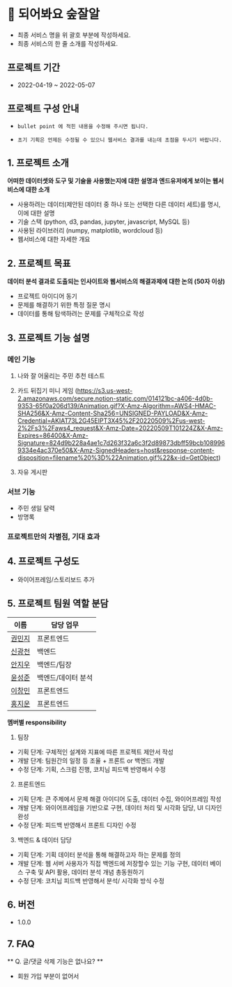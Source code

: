# 🌳 되어봐요 숲잘알
- 최종 서비스 명을 위 괄호 부분에 작성하세요.
- 최종 서비스의 한 줄 소개를 작성하세요.

## 프로젝트 기간
- 2022-04-19 ~ 2022-05-07

## 프로젝트 구성 안내

* `bullet point 에 적힌 내용을 수정해 주시면 됩니다.`

* `초기 기획은 언제든 수정될 수 있으니 웹서비스 결과를 내는데 초점을 두시기 바랍니다.`

## 1. 프로젝트 소개

**어떠한 데이터셋와 도구 및 기술을 사용했는지에 대한 설명과 엔드유저에게 보이는 웹서비스에 대한 소개**

  - 사용하려는 데이터(제안된 데이터 중 하나 또는 선택한 다른 데이터 세트)를 명시, 이에 대한 설명
  - 기술 스택 (python, d3, pandas, jupyter, javascript, MySQL 등)
  - 사용된 라이브러리 (numpy, matplotlib, wordcloud 등)
  - 웹서비스에 대한 자세한 개요

## 2. 프로젝트 목표

**데이터 분석 결과로 도출되는 인사이트와 웹서비스의 해결과제에 대한 논의 (50자 이상)**
  - 프로젝트 아이디어 동기
  - 문제를 해결하기 위한 특정 질문 명시
  - 데이터를 통해 탐색하려는 문제를 구체적으로 작성


## 3. 프로젝트 기능 설명

### 메인 기능
  1. 나와 잘 어울리는 주민 추천 테스트

  2. 카드 뒤집기 미니 게임 
    (https://s3.us-west-2.amazonaws.com/secure.notion-static.com/014121bc-a406-4d0b-9353-65f0a206d139/Animation.gif?X-Amz-Algorithm=AWS4-HMAC-SHA256&X-Amz-Content-Sha256=UNSIGNED-PAYLOAD&X-Amz-Credential=AKIAT73L2G45EIPT3X45%2F20220509%2Fus-west-2%2Fs3%2Faws4_request&X-Amz-Date=20220509T101224Z&X-Amz-Expires=86400&X-Amz-Signature=824d9b228a4ae1c7d263f32a6c3f2d89873dbff59bcb1089969334e4ac370e50&X-Amz-SignedHeaders=host&response-content-disposition=filename%20%3D%22Animation.gif%22&x-id=GetObject)

  3. 자유 게시판

### 서브 기능
  - 주민 생일 달력
  - 방명록 


### 프로젝트만의 차별점, 기대 효과


## 4. 프로젝트 구성도
  - 와이어프레임/스토리보드 추가

## 5. 프로젝트 팀원 역할 분담
| 이름 | 담당 업무 |
| ------ | ------ |
| [권민지]() | 프론트엔드 |
| [신광천]() | 백엔드 |
| [안지우]() | 백엔드/팀장 |
| [윤성준]() | 백엔드/데이터 분석 |
| [이창민]() | 프론트엔드 |
| [홍지운]() | 프론트엔드 |

**멤버별 responsibility**

1. 팀장 

- 기획 단계: 구체적인 설계와 지표에 따른 프로젝트 제안서 작성
- 개발 단계: 팀원간의 일정 등 조율 + 프론트 or 백엔드 개발
- 수정 단계: 기획, 스크럼 진행, 코치님 피드백 반영해서 수정

2. 프론트엔드 

- 기획 단계: 큰 주제에서 문제 해결 아이디어 도출, 데이터 수집, 와이어프레임 작성
- 개발 단계: 와이어프레임을 기반으로 구현, 데이터 처리 및 시각화 담당, UI 디자인 완성
- 수정 단계: 피드백 반영해서 프론트 디자인 수정

 3. 백엔드 & 데이터 담당  

- 기획 단계: 기획 데이터 분석을 통해 해결하고자 하는 문제를 정의
- 개발 단계: 웹 서버 사용자가 직접 백엔드에 저장할수 있는 기능 구현, 데이터 베이스 구축 및 API 활용, 데이터 분석 개념 총동원하기
- 수정 단계: 코치님 피드백 반영해서 분석/ 시각화 방식 수정

## 6. 버전
  - 1.0.0

## 7. FAQ
** Q. 글/댓글 삭제 기능은 없나요? **
  - 회원 가입 부분이 없어서 
 

